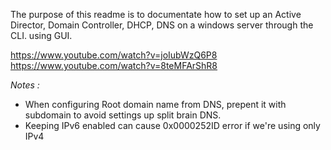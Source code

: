 The purpose of this readme is to documentate how to set up an Active Director, Domain Controller, DHCP, DNS on a windows server through the CLI. 
using GUI. <br> 

https://www.youtube.com/watch?v=joIubWzQ6P8 <br>
https://www.youtube.com/watch?v=8teMFArShR8 <br>

*Notes :*
- When configuring Root domain name from DNS, prepent it with subdomain to avoid settings up split brain DNS. 
- Keeping IPv6 enabled can cause 0x0000252ID error if we're using only IPv4

